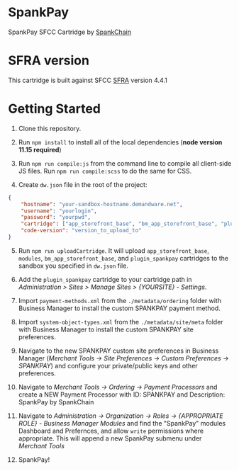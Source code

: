 # SpankPay

SpankPay SFCC Cartridge by [SpankChain](https://www.spankchain.com)

# SFRA version

This cartridge is built against SFCC [SFRA](https://github.com/SalesforceCommerceCloud/storefront-reference-architecture) version 4.4.1

# Getting Started

1. Clone this repository.

2. Run `npm install` to install all of the local dependencies (**node version 11.15 required**)

3. Run `npm run compile:js` from the command line to compile all client-side JS files. Run `npm run compile:scss` to do the same for CSS.

4. Create `dw.json` file in the root of the project:
```json
{
	"hostname": "your-sandbox-hostname.demandware.net",
	"username": "yourlogin",
	"password": "yourpwd",
	"cartridge": ["app_storefront_base", "bm_app_storefront_base", "plugin_spankpay", "modules"],
	"code-version": "version_to_upload_to"
}
```

5. Run `npm run uploadCartridge`. It will upload `app_storefront_base`, `modules`, `bm_app_storefront_base`, and `plugin_spankpay` cartridges to the sandbox you specified in `dw.json` file.

6. Add the `plugin_spankpay` cartridge to your cartridge path in _Administration >  Sites >  Manage Sites > {YOURSITE} - Settings_.

7. Import `payment-methods.xml` from the `./metadata/ordering` folder with Business Manager to install the custom SPANKPAY payment method.

8. Import `system-object-types.xml` from the `./metadata/site/meta` folder with Business Manager to install the custom SPANKPAY site preferences.

9. Navigate to the new SPANKPAY custom site preferences in Business Manager (_Merchant Tools -> Site Preferences -> Custom Preferences -> SPANKPAY_) and configure your private/public keys and other preferences.

10. Navigate to _Merchant Tools -> Ordering -> Payment Processors_ and create a NEW Payment Processor with ID: SPANKPAY and Description: SpankPay by SpankChain

11. Navigate to _Administration -> Organization -> Roles -> {APPROPRIATE ROLE} - Business Manager Modules_ and find the "SpankPay" modules Dashboard and Prefernces, and allow `write` permissions where appropriate. This will append a new SpankPay submenu under _Merchant Tools_

12. SpankPay!
